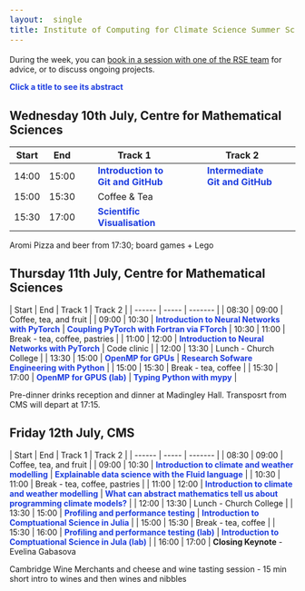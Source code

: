 ```yaml
---
layout:  single
title: Institute of Computing for Climate Science Summer School 2024 - Programme
---
```


<style>
span.other, span.research, span.sci, span.social, span.workshop, span.hack, span.disc {
  border-radius: 4px;
  /* border-style: outset; */
  padding: 3pt;
}
span.other {
  background: rgb(237, 241, 255);
}
span.research {
  background: rgb(250, 238, 210);
}
span.sci,span.research {
  background: rgb(255, 227, 243);
}
span.social {
  background: rgb(255, 251, 204);
}
a.workhop:hover {
  text-decoration: underline;
}
.workshop {
  font-weight:700;
  color: #1d3ddf;
  cursor: pointer;
}
span.disc {
  background: rgb(242, 224, 255);
}
span.hack {
  background: rgb(230, 242, 232);
}
.showButton {
    font-size: smaller;
    font-decoration: underline;
    color: #eee;
    background: #5d4cfe;
    display: block-level;
    clear: left;
    cursor: pointer;
    border: outset;
    padding: 2px;
}
.showButton:active {
    border: inset;
}
.showButton:hover {
    border: outset;
    background: #8d8cff
}.abstract {
    margin: 10px;
    padding: 10px;
    text-align: justify;
    width: 50vw;
    top: 25vh;
    left: 25vw;
    background: #eee;
    position: fixed;
    z-index: 10;
}
.opt {
	color: gray;
	font-style: italic;
	}
	div {
  font-size:12.5pt;
  text-align:justify;
  }
  .chairs {
  display:none;
  color: purple;
  font-weight: bold;
}
#abstracts div {
	display: none;
}
body {
  z-index: 0;
}
#layer {
  background: rgba(0,0,0,0.5);
  z-index: 2;
  display: none;
  position: fixed;
  left: 0;
  right: 0;
  top: 0;
  bottom: 0;
  height: 100vh;
  width: 100vw;
}
td:nth-child(3), td:nth-child(4) {
  padding-left: 2em;
  padding-right: 2em;
}
</style>

<style>
div {
  font-size:12.5pt;
  text-align:justify;
}
</style>

<div id="layer"></div>

During the week, you can [book in a session with one of the RSE team](https://docs.google.com/spreadsheets/d/1iINWYEOdEytngnanVqyq2gAi8DJq4kMusvY6_BI3N0A/edit?usp=sharing) for advice, or to discuss ongoing projects.

<b class="workshop">Click a title to see its abstract</b>

## Wednesday 10th July, Centre for Mathematical Sciences

|  Start | End  | Track 1  | Track 2 |
| ------ | ----- | ------- | ------- |
| 14:00  | 15:00 | <a class="workshop" name="workshop-1">Introduction to Git and GitHub</a> | <a class="workshop" name="workshop-2">Intermediate Git and GitHub</a> |
| 15:00  | 15:30 | Coffee & Tea |
| 15:30  | 17:00 | <a class="workshop" name="workshop-3">Scientific Visualisation</a> |

Aromi Pizza and beer from 17:30; board games + Lego

## Thursday 11th July, Centre for Mathematical Sciences

|  Start | End  | Track 1   | Track 2 |
| ------ | ----- | ------- |
| 08:30  | 09:00 | Coffee, tea, and fruit |
| 09:00  | 10:30 | <a class="workshop" name="workshop-10">Introduction to Neural Networks with PyTorch</a> | <a class="workshop" name="workshop-11">Coupling PyTorch with Fortran via FTorch</a>
| 10:30  | 11:00 | Break - tea, coffee, pastries |
| 11:00  | 12:00 | <a class="workshop" name="workshop-10">Introduction to Neural Networks with PyTorch</a> | Code clinic |
| 12:00  | 13:30 | Lunch - Church College |
| 13:30  | 15:00 | <a class="workshop" name="workshop-7">OpenMP for GPUs</a> | <a class="workshop" name="workshop-8">Research Sofware Engineering with Python</a> |
| 15:00  | 15:30 | Break - tea, coffee |
| 15:30  | 17:00 | <a class="workshop" name="workshop-7">OpenMP for GPUS (lab)</a> | <a class="workshop" name="workshop-9">Typing Python with mypy</a> |

Pre-dinner drinks reception and dinner at Madingley Hall.
Transposrt from CMS will depart at 17:15.

## Friday 12th July, CMS

|  Start | End  | Track 1   | Track 2 |
| ------ | ----- | ------- |
| 08:30  | 09:00 | Coffee, tea, and fruit |
| 09:00  | 10:30 | <a class="workshop" name="workshop-4">Introduction to climate and weather modelling</a> | <a class="workshop" name="workshop-5">Explainable data science with the Fluid language</a> |
| 10:30  | 11:00 | Break - tea, coffee, pastries |
| 11:00  | 12:00 | <a class="workshop" name="workshop-4">Introduction to climate and weather modelling</a> | <a class="workshop" name="workshop-6">What can abstract mathematics tell us about programming climate models?</a> |
| 12:00  | 13:30 | Lunch - Church College |
| 13:30  | 15:00 | <a class="workshop" name="workshop-12">Profiling and performance testing</a> | <a class="workshop" name="workshop-13">Introduction to Comptuational Science in Julia</a> |
| 15:00  | 15:30 | Break - tea, coffee |
| 15:30  | 16:00 | <a class="workshop" name="workshop-12">Profiling and performance testing (lab)</a>  | <a class="workshop" name="workshop-13">Introduction to Comptuational Science in Jula (lab)</a> |
| 16:00 | 17:00 | <b>Closing Keynote</b> - Evelina Gabasova


Cambridge Wine Merchants and cheese and wine tasting session - 15 min short intro to wines and then wines and nibbles

<section id="abstracts">
<div id="abstract-workshop-1">
<p>
This session is aimed to help participants taking their first steps with version control using Git and Github. We will learn the basic principles of Git, how we can upload our code (or other data) to a remote repository, collaborate on it with colleagues, receive their changes, go back to previous versions, etc.
</p>
<p>No more emailing files forth and back, no more "version5.78_final_final_use-this-one"!
</p>
<p>
This is a hands-on session with live-coding and exercises.
</p>
<p>
We will use the Unix shell in this course. Previous experience with using the shell would be helpful, but we will help you out if you haven"t used it before.
</p>
</div>

<div id="abstract-workshop-2">
<p>
This session is intended for participants who want to expand their understanding of Git and GitHub. Building on the basic principles of Git (e.g., the commit, pull, and push commands), we will explore the concept of branching, when to use it, and useful tools for interrogating and manipulating branches. We will also learn about the core concepts of GitHub, how they interact, and how they can be used to build effective software development workflows.
</p><p>
This is a hands-on session with live-coding and exercises.
</p><p>
We will use the Unix shell in this course.
</p>
</div>

<div id="abstract-workshop-3">
In this session we will look at viewing scientific data using python tools. We will cover how to open and access large datasets and prepare them for plotting - e.g. with xarray and (geo)pandas. We will look at libraries that are useful for plotting geospatial data such as cartopy, regionmask, cmocean. As well as technical skills we will discuss considerations for presenting data such as use of scales, colourmaps, and labelling. Finally we will look at examples of structuring matplotlib code for streamlining presentation and enabling easy re-use.
</div>

<div id="abstract-workshop-4">
This session will include a general lecture to explain what the current approach to weather and climate modelling is, and how it links to supercomputing. This will be followed by a short practical session using a pre-built model, with some tasks via a Jupyter Notebook.
	
<ol>
  <li>Fundamentals of dynamics and physics for the atmosphere and ocean</li>
  <li>Numerical methods used in weather and climate prediction</li>
  <li>The supercomputing challenges in weather and climate simulation</li>
  <li>Aspects of Machine Learning
    <ul><li>ML emulators</li>
      <li>Improvement of parameterizations</li>
      <li>Uncertainty quantification</li>
      <li>ML techniques for operational weather forcast</li>
      </ul></li>
    </ol>

The practical session will be based on _Observation System Simulation Experience for ocean surface pCO2 over the Atlantic Ocean_.

Sparse data coverage and the lack of observations covering the full seasonal cycle challenge mapping methods and result in noisy reconstructions of surface ocean pCO2 and disagreements between different models. We explored design options for a future augmented Atlantic-scale observing system that would optimally combine data streams from various platforms and contribute to reduce the bias in reconstructed surface ocean pCO2 fields and sea–air CO2 fluxes. 
</div>

<div id="abstract-workshop-5">
Charts and other visual summaries, curated by journalists and scientists from real-world data and simulations, are how we understand our changing world and the anthopogenic sources of that change. But interpreting these visual outputs is a challenge, even for experts with access to the source code and data. Fluid (f.luid.org) is a new “transparent” programming language, being developed at the Institute of Computing for Climate Science in Cambridge, that can be used to create charts and figures that are linked to data so a user can interactively discover what visual elements actually represent. This is an opportunity to learn about and experiment with a new programming language designed to make climate science more open, intelligible and accessible.
</div>

<div id="abstract-workshop-6">
Category theory is a subfield of mathematics that seeks to expose common underlying structure in other areas of mathematics. It has since also became a foundational technique for understanding logic and programming, with its use both in semantics of formal languages and as a tool for structuring programs. Many concepts in computer programming can be explained from a category theoretic perspective, yielding new insights about how to reason about programs and generalise their definitions. In this session, I will give an overview of a few key ideas that have applications to numerical programming tasks familiar in earth systems modelling. This will provide some fresh perspectives about how to structure and reason about programs both for correctness and efficiency.
</div>


<div id="abstract-workshop-7">
<p>
To make the best use of today"s massively parallel and heterogeneous (both CPU and GPU) computing resources we need to use several programming models. OpenMP is an open specification for a directive based programming model that can take advantage of all the cores on a processor and offload computations to GPUs making only minimal changes to the C, C++ or Fortran source code.
</p>
<p>
This session will serve as an introduction to the OpenMP programming model for GPU acceleration. You will learn how to introduce the directives into your code, and put this into practice using OpenMP to speed up example programs.
</p>
</div>

<div id="abstract-workshop-8">
<p>
Python is the tool of choice for many applications in research, from data processing and analysis to producing plots and figures for publications.
</p><p>
However, much of this code is written to a base standard to achieve a single goal. Further, it is often written in a fluid style as interesting science appears. Whilst this is fast in the short-term, it does not lend well to re-usability by others (or even the future author!) or to well-written and structured code.
</p><p>
In this session we will explore a number of tools and techniques that can be easily applied to improve your code's quality, readability, reduce bugs, and facilitate re-use.
</p>
</div>

<div id="abstract-workshop-9">
<p>
Many compiled languages include a 'type checker' as part of their compilation process which applies automated checks to source code to rule out potential runtime errors due to mismatches in the format of data ('type errors'). The Python language does not include such a check: its types are 'dynamic', with type errors occurring only if encountered at runtime. Python however supports type annotations (since Python 3.0) which allows a programmer to insert optional type information into code which external tools can then use to type check a program. This session will teach how to use Python types alongside the mypy tool for ruling out program bugs and better documenting source code. We will also talk about some fundamental concepts in typing and program verification.
</p>
</div>


<div id="abstract-workshop-10">
<p>
This session aims to teach the key theoretical concepts behind machine learning, and offers hands-on training in applying machine learning techniques using PyTorch, along with guidance on structuring resilient and sustainable machine learning code.
</p>
<p>
We will cover both regression and classification, learning about key concepts and applying them in parallel exercises. Once complete participants will have a good framework for building, training, and running neural nets that could be adapted for their own applications.
</p>
<p>
We will demonstrate the application of machine learning with examples from the geoscience domain.
</p>
<p>
<b>Required Pre-Reading</b>: To make the most of the session we expect participants to arrive with a (minimal) base-level understanding of machine learning concepts. In addition to this we will also assume knowledge of some basic mathematics and python abilities.
</p>
</div>

<div id="abstract-workshop-11">
A key focus of many scientific computing domains at present is how to use machine learning to enhance and accelerate traditional simulations. Climate science is no exception, with this topic being part of all VESRI projects. To achieve coupling between ML and numerical models presents a number of technical and scientific challenges, however.

[FTorch](https://github.com/Cambridge-ICCS/FTorch) is a library developed by ICCS to couple PyTorch-based machine learning models to Fortran code with the aim of reducing the burden on scientific researchers. It has already been used in DataWave and M2LInES projects and further afield. In this workshop we will introduce FTorch and review its capabilities before taking participants through the process of coupling a PyTorch model into a Fortran code bin a practical demonstration.

There may also be time for questions/discussion from those seeking to use FTorch in their work, and the developers will be available for code-clinics and discussions throughout the week.

Further information can be found in [this video](https://www.youtube.com/watch?v=-NJGuV6Rz6U) or [this video](https://www.youtube.com/watch?v=Ei6H_BoQ7g4&list=PL27mQJy8eDHmibt_aL3M68x-4gnXpxvZP&index=33).
</div>

<div id="abstract-workshop-12">
Have you ever found yourself in a position where your code feels slow but you can't quite put your finger on it.

* is it the new system your running on?
* the new dependencies installed by your system admin?
* or that new awesome feature you pushed to main branch last week without tests 😳 ?

Climate software is necessarily complex, often containing thousands of source files and millions of lines of code. These projects are often developed collaboratively by a large number of scientists over a significant number of years. It is no longer possible to know every line of code, every function and every source file. We can no longer "just guess" where performance is being lost. This is where profiling comes in. In this tutorial we will cover the basics of profiling -- what it is, what its used for and how to understand the output. These basics will be reinforced with demonstrations of two high performance profilers: score-p and TAU.
</div>

<div id="abstract-workshop-13">
<p>
This introductory lecture provides a comprehensive overview of the Julia programming language, designed for participants with a foundational understanding of programming concepts. The lecture, spanning two hours, aims to systematically introduce participants to the language's core features and capabilities.
</p><p>
We begin with an introduction to Julia and the interactive Pluto Notebook environment, followed by an exploration of basic data structures, definition and use of functions, custom data types through structs, and generic programming with parametrized types.
</p><p>
The second half of the lecture delves into applications of Julia in scientific computing and machine learning. We cover the essentials of linear algebra, data analysis & visualization, and neural networks using Flux.jl.
</p><p>
The lecture ends with a hands-on lab that uses Julia to build a dynamical system using time-stepping methods and physics-informed neural networks.
</p>
</div>
</section>

<script>
// Helper to add a HTML after another
function insertAfter(newNode, existingNode) {
  existingNode.parentNode.insertBefore(newNode, existingNode.nextSibling);
}
// adds abstract button (and its action) to every workshop tag
function addAbstractClicker() {
  var workshopTitles = document.getElementsByClassName("workshop");
  for (let i = 0; i < workshopTitles.length; i++) {
    let workshop = workshopTitles[i];
    workshop.addEventListener("click",
      function () {
          let abstract = document.getElementById("info-abstract-"+workshop.getAttribute("name"));
          let layer = document.getElementById("layer");
          if (abstract) {
              // null
          } else {
              //label.style.borderStyle = "inset";
              // create abstract box
              let abstractInfo = document.getElementById("abstract-"+workshop.getAttribute("name")).innerHTML;
              let abstract = document.createElement("p");
              abstract.id = "info-abstract-"+workshop.getAttribute("name");
              abstract.className = "abstract";
              abstract.innerHTML = "<b>" + workshop.innerHTML + "</b><br />" + abstractInfo;
              layer.style.display = "block";
              // add to the page
              insertAfter(abstract, workshop);
              // close
              let label = document.createElement("span");
              label.innerHTML = "Close"
              label.className = "showButton";
              label.style.borderStyle = "outset";
              abstract.appendChild(label);
              label.addEventListener("click",
                function() {
                  abstract.parentElement.removeChild(abstract);
                  layer.style.display = "none";
                })
          }
        });
  }
}
addAbstractClicker();
</script>
